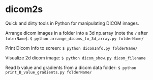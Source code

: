 dicom2s
=======

Quick and dirty tools in Python for manipulating DICOM images.

Arrange dicom images in a folder into a 3d np.array (note the `/` after `folerName`):
`$ python arrange_dicoms_to_3d_array.py folderName/`

Print Dicom Info to screen:
`$ python dicomInfo.py folderName/`

Visualize 2d dicom image:
`$ python dicom_show.py dicom_filename`

Read b value and gradients from a dicom data folder:
`$ python print_B_value_gradients.py folderName/`

